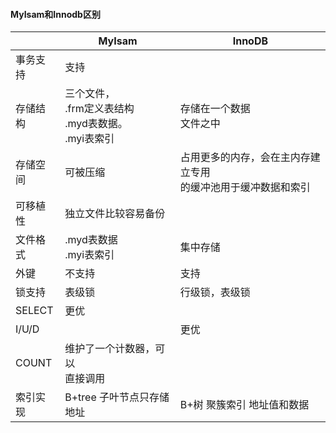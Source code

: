 
#### MyIsam和Innodb区别

|          | MyIsam                                                           | InnoDB                                                             |
| -------- | ---------------------------------------------------------------- | ------------------------------------------------------------------ |
| 事务支持 | 支持                                                             |                                                                    |
| 存储结构 | 三个文件，<br />.frm定义表结构<br />.myd表数据。<br />.myi表索引 | 存储在一个数据<br />文件之中                                       |
| 存储空间 | 可被压缩                                                         | 占用更多的内存，会在主内存建立专用<br />的缓冲池用于缓冲数据和索引 |
| 可移植性 | 独立文件比较容易备份                                             |                                                                    |
| 文件格式 | .myd表数据<br />.myi表索引                                       | 集中存储                                                           |
| 外键     | 不支持                                                           | 支持                                                               |
| 锁支持   | 表级锁                                                           | 行级锁，表级锁                                                     |
| SELECT   | 更优                                                             |                                                                    |
| I/U/D    |                                                                  | 更优                                                               |
| COUNT    | 维护了一个计数器，可以<br />直接调用                             |                                                                    |
| 索引实现 | B+tree 子叶节点只存储地址                                        | B+树 聚簇索引 地址值和数据                                         |


